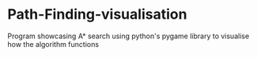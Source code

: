 # Path-Finding-visualisation
Program showcasing A* search using python's pygame library to visualise how the algorithm functions
